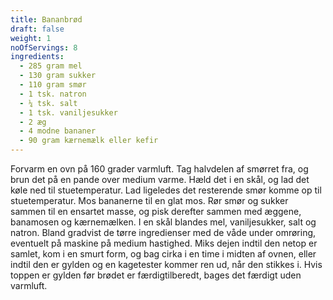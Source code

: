 ```yaml
---
title: Bananbrød
draft: false
weight: 1
noOfServings: 8
ingredients:
  - 285 gram mel
  - 130 gram sukker
  - 110 gram smør
  - 1 tsk. natron
  - ¼ tsk. salt
  - 1 tsk. vaniljesukker
  - 2 æg
  - 4 modne bananer
  - 90 gram kærnemælk eller kefir
---
```


Forvarm en ovn på 160 grader varmluft. Tag halvdelen af smørret fra, og
brun det på en pande over medium varme. Hæld det i en skål, og lad det
køle ned til stuetemperatur. Lad ligeledes det resterende smør komme op
til stuetemperatur. Mos bananerne til en glat mos. Rør smør og sukker
sammen til en ensartet masse, og pisk derefter sammen med æggene,
banamosen og kærnemælken. I en skål blandes mel, vaniljesukker, salt og
natron. Bland gradvist de tørre ingredienser med de våde under omrøring,
eventuelt på maskine på medium hastighed. Miks dejen indtil den netop er
samlet, kom i en smurt form, og bag cirka i en time i midten af ovnen,
eller indtil den er gylden og en kagetester kommer ren ud, når den
stikkes i. Hvis toppen er gylden før brødet er færdigtilberedt, bages
det færdigt uden varmluft.

